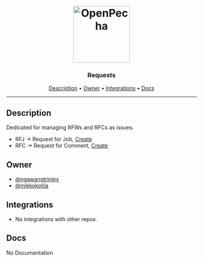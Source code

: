 <h1 align="center">
  <br>
  <a href="https://openpecha.org"><img src="https://avatars.githubusercontent.com/u/111121384?s=400&u=8845a52564bdd6b236cbff4c95843c475f0fa3b7&v=4" alt="OpenPecha" width="150"></a>
  <br>
</h1>

<h3 align="center">Requests</h3>


<!-- Replace the title of the repository -->

<p align="center">
  <a href="#description">Description</a> •
  <a href="#owner">Owner</a> •
  <a href="#integrations">Integrations</a> •
  <a href="#docs">Docs</a>
</p>
<hr>

## Description

Dedicated for managing RFWs and RFCs as issues.

- RFJ -> Request for Job, [Create](https://github.com/pecha-jobs/Requests/issues/new?assignees=&labels=&template=RFJ.yml&title=%5BRFJ%5D)
- RFC -> Request for Comment, [Create](https://github.com/pecha-jobs/Requests/issues/new?assignees=&labels=&template=RFC.yml&title=%5BRFC%5D)

<!-- This section provides a high-level overview for the repo -->

## Owner

- [@ngawangtrinley](https://github.com/ngawangtrinley)
- [@mikkokotila](https://github.com/mikkokotila)

<!-- This section lists the owners of the repo -->

## Integrations

- No integrations with other repos.

<!-- This section must list as bulleted list how this repo depends or is integrated with other repos -->

## Docs

No Documentation

<!-- This section must link to the docs which are in the root of the repository in /docs -->
